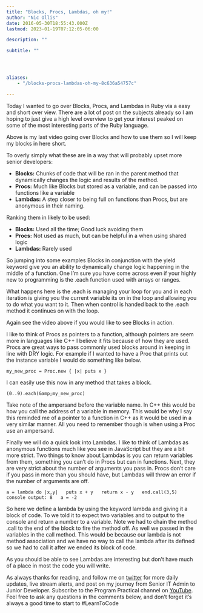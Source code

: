 ```yaml
---
title: "Blocks, Procs, Lambdas, oh my!"
author: "Nic Ollis"
date: 2016-05-30T18:55:43.000Z
lastmod: 2023-01-19T07:12:05-06:00

description: ""

subtitle: ""




aliases:
    - "/blocks-procs-lambdas-oh-my-8c636a54757c"

---
```


Today I wanted to go over Blocks, Procs, and Lambdas in Ruby via a easy and short over view. There are a lot of post on the subjects already so I am hoping to just give a high level overview to get your interest peaked on some of the most interesting parts of the Ruby language.

Above is my last video going over Blocks and how to use them so I will keep my blocks in here short.

To overly simply what these are in a way that will probably upset more senior developers:

*   **Blocks:** Chunks of code that will be ran in the parent method that dynamically changes the logic and results of the method.
*   **Procs:** Much like Blocks but stored as a variable, and can be passed into functions like a variable
*   **Lambdas:** A step closer to being full on functions than Procs, but are anonymous in their naming.

Ranking them in likely to be used:

*   **Blocks:** Used all the time; Good luck avoiding them
*   **Procs:** Not used as much, but can be helpful in a when using shared logic
*   **Lambdas:** Rarely used

So jumping into some examples Blocks in conjunction with the yield keyword give you an ability to dynamically change logic happening in the middle of a function. One I’m sure you have come across even if your highly new to programming is the .each function used with arrays or ranges.

What happens here is the .each is managing your loop for you and in each iteration is giving you the current variable its on in the loop and allowing you to do what you want to it. Then when control is handed back to the .each method it continues on with the loop.

Again see the video above if you would like to see Blocks in action.

I like to think of Procs as pointers to a function, although pointers are seem more in languages like C++ I believe it fits because of how they are used. Procs are great ways to pass commonly used blocks around in keeping in line with DRY logic. For example if I wanted to have a Proc that prints out the instance variable I would do something like below.

`my_new_proc = Proc.new { |x| puts x }`

I can easily use this now in any method that takes a block.

`(0..9).each(&amp;my_new_proc)`

Take note of the ampersand before the variable name. In C++ this would be how you call the address of a variable in memory. This would be why I say this reminded me of a pointer to a function in C++ as it would be used in a very similar manner. All you need to remember though is when using a Proc use an ampersand.

Finally we will do a quick look into Lambdas. I like to think of Lambdas as anonymous functions much like you see in JavaScript but they are a bit more strict. Two things to know about Lambdas is you can return variables from them, something you can’t do in Procs but can in functions. Next, they are very strict about the number of arguments you pass in. Procs don’t care if you pass in more than you should have, but Lambdas will throw an error if the number of arguments are off.

`a = lambda do |x,y|  
puts x + y  
return x - y  
end.call(3,5)  
console output: 8  
a = -2`

So here we define a lambda by using the keyword lambda and giving it a block of code. To we told it to expect two variables and to output to the console and return a number to a variable. Note we had to chain the method .call to the end of the block to fire the method off. As well we passed in the variables in the call method. This would be because our lambda is not method association and we have no way to call the lambda after its defined so we had to call it after we ended its block of code.

As you should be able to see Lambdas are interesting but don’t have much of a place in most the code you will write.

As always thanks for reading, and follow me on [twitter](https://twitter.com/nic_ollis) for more daily updates, live stream alerts, and post on my journey from Senior IT Admin to Junior Developer. Subscribe to the Program Practical channel on [YouTube](https://www.youtube.com/c/Programpracticaltv). Feel free to ask any questions in the comments below, and don’t forget it’s always a good time to start to #LearnToCode
